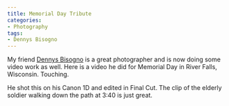 ```yaml
---
title: Memorial Day Tribute
categories:
- Photography
tags:
- Dennys Bisogno
---
```


My friend [Dennys Bisogno](http://www.dennysphoto.com/) is a great photographer and is now doing some video work as well. Here is a video he did for Memorial Day in River Falls, Wisconsin. Touching.

He shot this on his Canon 1D and edited in Final Cut. The clip of the elderly soldier walking down the path at 3:40 is just great.
